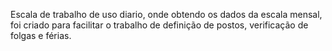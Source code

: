 Escala de trabalho de uso diario, onde obtendo os dados da escala mensal, foi criado para facilitar o trabalho de definição de postos, verificação de folgas e férias.
